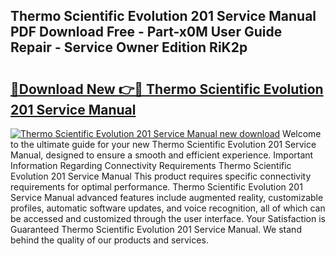 ## Thermo Scientific Evolution 201 Service Manual PDF Download Free - Part-x0M User Guide Repair - Service Owner Edition RiK2p

# <h2><a href="http://bc48479.oget.top/?id=Thermo+Scientific+Evolution+201+Service+Manual">🔗Download New 👉🔴 Thermo Scientific Evolution 201 Service Manual</a></h2>

[![Thermo Scientific Evolution 201 Service Manual new download](https://i.imgur.com/5g1atiW.png)](http://bc48479.oget.top/?id=Thermo+Scientific+Evolution+201+Service+Manual)
Welcome to the ultimate guide for your new Thermo Scientific Evolution 201 Service Manual, designed to ensure a smooth and efficient experience. Important Information Regarding Connectivity Requirements Thermo Scientific Evolution 201 Service Manual This product requires specific connectivity requirements for optimal performance. Thermo Scientific Evolution 201 Service Manual advanced features include augmented reality, customizable profiles, automatic software updates, and voice recognition, all of which can be accessed and customized through the user interface. Your Satisfaction is Guaranteed Thermo Scientific Evolution 201 Service Manual. We stand behind the quality of our products and services.
